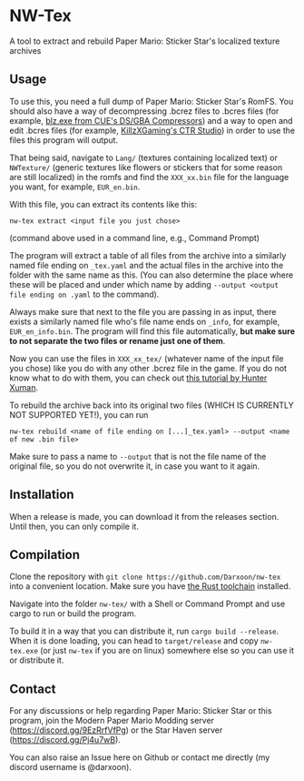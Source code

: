 # NW-Tex

A tool to extract and rebuild Paper Mario: Sticker Star's localized texture archives

## Usage

To use this, you need a full dump of Paper Mario: Sticker Star's RomFS. You should also have a way of decompressing .bcrez files to .bcres files (for example, [blz.exe from CUE's DS/GBA Compressors](https://gbatemp.net/threads/nintendo-ds-gba-compressors.313278/)) and a way to open and edit .bcres files (for example, [KillzXGaming's CTR Studio](https://github.com/MapStudioProject/CTR-Studio)) in order to use the files this program will output.

That being said, navigate to `Lang/` (textures containing localized text) or `NWTexture/` (generic textures like flowers or stickers that for some reason are still localized) in the romfs and find the `XXX_xx.bin` file for the language you want, for example, `EUR_en.bin`.

With this file, you can extract its contents like this:

    nw-tex extract <input file you just chose>

(command above used in a command line, e.g., Command Prompt)

The program will extract a table of all files from the archive into a similarly named file ending on `_tex.yaml` and the actual files in the archive into the folder with the same name as this. (You can also determine the place where these will be placed and under which name by adding `--output <output file ending on .yaml` to the command).

Always make sure that next to the file you are passing in as input, there exists a similarly named file who's file name ends on `_info`, for example, `EUR_en_info.bin`. The program will find this file automatically, **but make sure to not separate the two files or rename just one of them**.

Now you can use the files in `XXX_xx_tex/` (whatever name of the input file you chose) like you do with any other .bcrez file in the game. If you do not know what to do with them, you can check out [this tutorial by Hunter Xuman](https://gamebanana.com/tuts/15568).

To rebuild the archive back into its original two files (WHICH IS CURRENTLY NOT SUPPORTED YET!), you can run

    nw-tex rebuild <name of file ending on [...]_tex.yaml> --output <name of new .bin file>

Make sure to pass a name to `--output` that is not the file name of the original file, so you do not overwrite it, in case you want to it again.

## Installation

<!-- Download the latest release from <https://github.com/Darxoon/nw-tex/releases> -->
When a release is made, you can download it from the releases section. Until then, you can only compile it.

## Compilation

Clone the repository with `git clone https://github.com/Darxoon/nw-tex` into a convenient location. Make sure you have [the Rust toolchain](https://www.rust-lang.org/tools/install) installed. 

Navigate into the folder `nw-tex/` with a Shell or Command Prompt and use cargo to run or build the program.

To build it in a way that you can distribute it, run `cargo build --release`. When it is done loading, you can head to `target/release` and copy `nw-tex.exe` (or just `nw-tex` if you are on linux) somewhere else so you can use it or distribute it.

## Contact

For any discussions or help regarding Paper Mario: Sticker Star or this program, join the Modern Paper Mario Modding server (<https://discord.gg/9EzRrfVfPg>) or the Star Haven server (<https://discord.gg/Pj4u7wB>).

You can also raise an Issue here on Github or contact me directly (my discord username is @darxoon).
